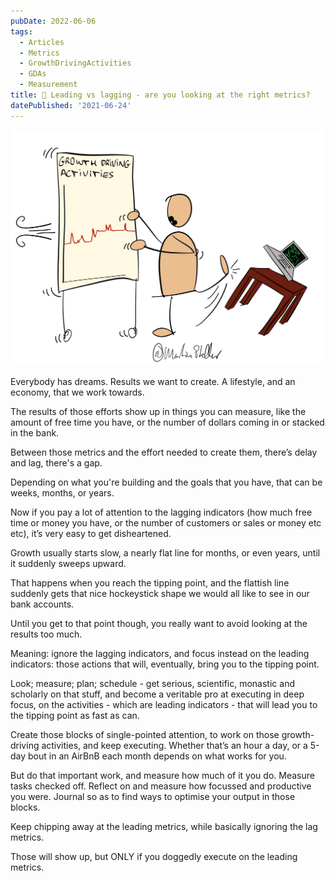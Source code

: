 ```yaml
---
pubDate: 2022-06-06
tags:
  - Articles
  - Metrics
  - GrowthDrivingActivities
  - GDAs
  - Measurement
title: 📄 Leading vs lagging - are you looking at the right metrics?
datePublished: '2021-06-24'
---
```


![](Media/SalesFlowCoach.app_Leading-metrics-vs-lagging-metrics_MartinStellar.jpg)



Everybody has dreams. Results we want to create. A lifestyle, and an economy, that we work towards.

The results of those efforts show up in things you can measure, like the amount of free time you have, or the number of dollars coming in or stacked in the bank. 

Between those metrics and the effort needed to create them, there’s delay and lag, there's a gap. 

Depending on what you're building and the goals that you have, that can be weeks, months, or years.

Now if you pay a lot of attention to the lagging indicators (how much free time or money you have, or the number of customers or sales or money etc etc), it’s very easy to get disheartened.

Growth usually starts slow, a nearly flat line for months, or even years, until it suddenly sweeps upward.

That happens when you reach the tipping point, and the flattish line suddenly gets that nice hockeystick shape we would all like to see in our bank accounts.

Until you get to that point though, you really want to avoid looking at the results too much.

Meaning: ignore the lagging indicators, and focus instead on the leading indicators: those actions that will, eventually, bring you to the tipping point.

Look; measure; plan; schedule - get serious, scientific, monastic and scholarly on that stuff, and become a veritable pro at executing in deep focus, on the activities - which are leading indicators - that will lead you to the tipping point as fast as can.

Create those blocks of single-pointed attention, to work on those growth-driving activities, and keep executing. Whether that’s an hour a day, or a 5-day bout in an AirBnB each month depends on what works for you.

But do that important work, and measure how much of it you do. Measure tasks checked off. Reflect on and measure how focussed and productive you were. Journal so as to find ways to optimise your output in those blocks.

Keep chipping away at the leading metrics, while basically ignoring the lag metrics.

Those will show up, but ONLY if you doggedly execute on the leading metrics.
